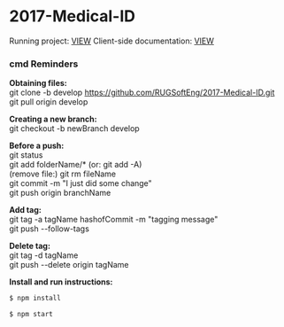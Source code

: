# 2017-Medical-ID
Running project: [VIEW](https://medid.herokuapp.com/)
Client-side documentation: [VIEW](https://htmlpreview.github.io/?https://raw.githubusercontent.com/RUGSoftEng/2017-Medical-ID/develop/doc/index.html)

### cmd Reminders ###

**Obtaining files:**   
git clone -b develop https://github.com/RUGSoftEng/2017-Medical-ID.git  
git pull origin develop

**Creating a new branch:**   
git checkout -b newBranch develop

**Before a push:**   
git status  
git add folderName/* (or: git add -A)  
(remove file:) git rm fileName  
git commit -m "I just did some change"   
git push origin branchName 

**Add tag:**  
git tag -a tagName hashofCommit -m "tagging message"  
git push --follow-tags  

**Delete tag:**  
git tag -d tagName  
git push --delete origin tagName

**Install and run instructions:**
```sh
$ npm install
```

```sh
$ npm start
```
